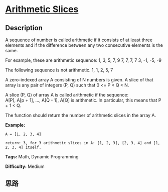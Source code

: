 # [Arithmetic Slices][title]

## Description

A sequence of number is called arithmetic if it consists of at least three
elements and if the difference between any two consecutive elements is the
same.

For example, these are arithmetic sequence:
            1, 3, 5, 7, 9    7, 7, 7, 7    3, -1, -5, -9

The following sequence is not arithmetic.
            1, 1, 2, 5, 7

  

A zero-indexed array A consisting of N numbers is given. A slice of that array
is any pair of integers (P, Q) such that 0 <= P < Q < N.

A slice (P, Q) of array A is called arithmetic if the sequence:  
A[P], A[p + 1], ..., A[Q - 1], A[Q] is arithmetic. In particular, this means
that P + 1 < Q.

The function should return the number of arithmetic slices in the array A.

  

**Example:**
            A = [1, 2, 3, 4]        return: 3, for 3 arithmetic slices in A: [1, 2, 3], [2, 3, 4] and [1, 2, 3, 4] itself.    


**Tags:** Math, Dynamic Programming

**Difficulty:** Medium

## 思路

[title]: https://leetcode.com/problems/arithmetic-slices
